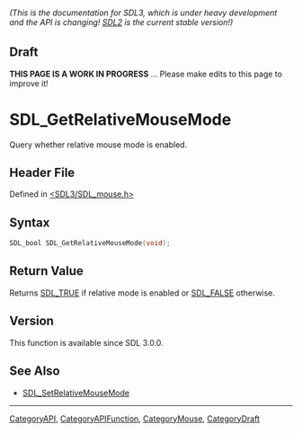 ###### (This is the documentation for SDL3, which is under heavy development and the API is changing! [SDL2](https://wiki.libsdl.org/SDL2/) is the current stable version!)

## Draft

**THIS PAGE IS A WORK IN PROGRESS** ... Please make edits to this page to improve it!
# SDL_GetRelativeMouseMode

Query whether relative mouse mode is enabled.

## Header File

Defined in [<SDL3/SDL_mouse.h>](https://github.com/libsdl-org/SDL/blob/main/include/SDL3/SDL_mouse.h)

## Syntax

```c
SDL_bool SDL_GetRelativeMouseMode(void);

```

## Return Value

Returns [SDL_TRUE](SDL_TRUE) if relative mode is enabled or
[SDL_FALSE](SDL_FALSE) otherwise.

## Version

This function is available since SDL 3.0.0.

## See Also

* [SDL_SetRelativeMouseMode](SDL_SetRelativeMouseMode)

----
[CategoryAPI](CategoryAPI), [CategoryAPIFunction](CategoryAPIFunction), [CategoryMouse](CategoryMouse), [CategoryDraft](CategoryDraft)


